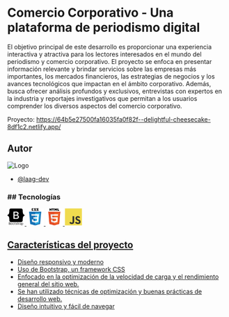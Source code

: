 # Comercio Corporativo - Una plataforma de periodismo digital

El objetivo principal de este desarrollo es proporcionar una experiencia interactiva y atractiva para los lectores interesados en el mundo del periodismo y comercio corporativo.
El proyecto se enfoca en presentar información relevante y brindar servicios sobre las empresas más importantes, los mercados financieros, las estrategias de negocios y los avances tecnológicos que impactan en el ámbito corporativo. Además, busca ofrecer análisis profundos y exclusivos, entrevistas con expertos en la industria y reportajes investigativos que permitan a los usuarios comprender los diversos aspectos del comercio corporativo.

Proyecto:
https://64b5e27500fa16035fa0f82f--delightful-cheesecake-8df1c2.netlify.app/
## Autor

![Logo](https://pbs.twimg.com/profile_images/1657577499889483777/HOaOv41F_400x400.jpg)

- [@laag-dev](https://github.com/laag-dev)

<h3 align="left">## Tecnologías</h3>
<p align="left"> <a href="https://getbootstrap.com" target="_blank" rel="noreferrer"> <img src="https://raw.githubusercontent.com/devicons/devicon/master/icons/bootstrap/bootstrap-plain-wordmark.svg" alt="bootstrap" width="40" height="40"/> </a> <a href="https://www.w3schools.com/css/" target="_blank" rel="noreferrer"> <img src="https://raw.githubusercontent.com/devicons/devicon/master/icons/css3/css3-original-wordmark.svg" alt="css3" width="40" height="40"/> </a>  <a href="https://www.w3.org/html/" target="_blank" rel="noreferrer"> <img src="https://raw.githubusercontent.com/devicons/devicon/master/icons/html5/html5-original-wordmark.svg" alt="html5" width="40" height="40"/> </a> </a> <a href="https://developer.mozilla.org/en-US/docs/Web/JavaScript" target="_blank" rel="noreferrer"> <img src="https://raw.githubusercontent.com/devicons/devicon/master/icons/javascript/javascript-original.svg" alt="javascript" width="40" height="40"/> 


## Características del proyecto

- Diseño responsivo y moderno
- Uso de Bootstrap, un framework CSS
- Enfocado en la optimización de la velocidad de carga y el rendimiento general del sitio web.
- Se han utilizado técnicas de optimización y buenas prácticas de desarrollo web.
- Diseño intuitivo y fácil de navegar

